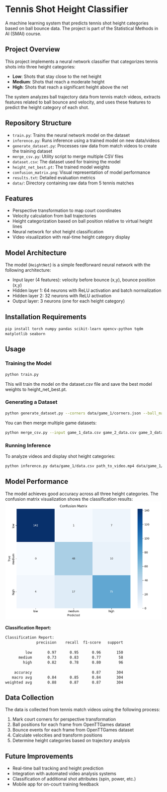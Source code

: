 # Tennis Shot Height Classifier

A machine learning system that predicts tennis shot height categories based on ball bounce data. The project is part of the Statistical Methods in AI (SMAI) course.

## Project Overview

This project implements a neural network classifier that categorizes tennis shots into three height categories:
- **Low**: Shots that stay close to the net height
- **Medium**: Shots that reach a moderate height
- **High**: Shots that reach a significant height above the net

The system analyzes ball trajectory data from tennis match videos, extracts features related to ball bounce and velocity, and uses these features to predict the height category of each shot.

## Repository Structure

- `train.py`: Trains the neural network model on the dataset
- `inference.py`: Runs inference using a trained model on new data/videos
- `generate_dataset.py`: Processes raw data from match videos to create the training dataset
- `merge_csv.py`: Utility script to merge multiple CSV files
- `dataset.csv`: The dataset used for training the model
- `height_net_best.pt`: The trained model weights
- `confusion_matrix.png`: Visual representation of model performance
- `results.txt`: Detailed evaluation metrics
- `data/`: Directory containing raw data from 5 tennis matches

## Features

- Perspective transformation to map court coordinates
- Velocity calculation from ball trajectories
- Height categorization based on ball position relative to virtual height lines
- Neural network for shot height classification
- Video visualization with real-time height category display

## Model Architecture

The model (`HeightNet`) is a simple feedforward neural network with the following architecture:
- Input layer (4 features): velocity before bounce (x,y), bounce position (x,y)
- Hidden layer 1: 64 neurons with ReLU activation and batch normalization
- Hidden layer 2: 32 neurons with ReLU activation
- Output layer: 3 neurons (one for each height category)

## Installation Requirements

```
pip install torch numpy pandas scikit-learn opencv-python tqdm matplotlib seaborn
```

## Usage

### Training the Model

```bash
python train.py
```

This will train the model on the dataset.csv file and save the best model weights to height_net_best.pt.

### Generating a Dataset

```bash
python generate_dataset.py --corners data/game_1/corners.json --ball_markup data/game_1/ball_markup.json --event_markup data/game_1/events_markup.json --output game_1_data.csv
```

You can then merge multiple game datasets:

```bash
python merge_csv.py --input game_1_data.csv game_2_data.csv game_3_data.csv --output dataset.csv
```

### Running Inference

To analyze videos and display shot height categories:

```bash
python inference.py data/game_1/data.csv path_to_video.mp4 data/game_1/corners.json --output annotated_video.mp4
```

## Model Performance

The model achieves good accuracy across all three height categories. The confusion matrix visualization shows the classification results:
![confusion matrix](./confusion_matrix.png)

**Classification Report:**
```console
Classification Report:
              precision    recall  f1-score   support

         low       0.97      0.95      0.96       150
      medium       0.73      0.83      0.77        58
        high       0.82      0.78      0.80        96

    accuracy                           0.87       304
   macro avg       0.84      0.85      0.84       304
weighted avg       0.88      0.87      0.87       304
```


## Data Collection

The data is collected from tennis match videos using the following process:
1. Mark court corners for perspective transformation
2. Ball positions for each frame from OpenTTGames dataset
3. Bounce events for each frame from OpenTTGames dataset
4. Calculate velocities and transform positions
5. Determine height categories based on trajectory analysis

## Future Improvements

- Real-time ball tracking and height prediction
- Integration with automated video analysis systems
- Classification of additional shot attributes (spin, power, etc.)
- Mobile app for on-court training feedback